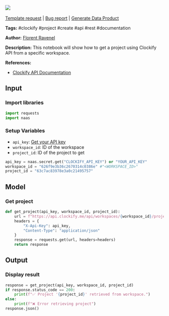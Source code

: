 <a href="https://app.naas.ai/user-redirect/naas/downloader?url=https://raw.githubusercontent.com/jupyter-naas/awesome-notebooks/master/Clockify/Clockify_Get_project_by_ID.ipynb" target="_parent"><img src="https://naasai-public.s3.eu-west-3.amazonaws.com/open_in_naas.svg"/></a><br><br><a href="https://github.com/jupyter-naas/awesome-notebooks/issues/new?assignees=&labels=&template=template-request.md&title=Tool+-+Action+of+the+notebook+">Template request</a> | <a href="https://github.com/jupyter-naas/awesome-notebooks/issues/new?assignees=&labels=bug&template=bug_report.md&title=Clockify+-+Get+project+by+ID:+Error+short+description">Bug report</a> | <a href="https://app.naas.ai/user-redirect/naas/downloader?url=https://raw.githubusercontent.com/jupyter-naas/awesome-notebooks/master/Naas/Naas_Start_data_product.ipynb" target="_parent">Generate Data Product</a>

**Tags:** #clockify #project #create #api #rest #documentation

**Author:** [Florent Ravenel](https://www.linkedin.com/in/florent-ravenel/)

**Description:** This notebook will show how to get a project using Clockify API from a specific workspace.

**References:**
- [Clockify API Documentation](https://docs.clockify.me/#tag/Project/operation/getProject)

## Input

### Import libraries


```python
import requests
import naas
```

### Setup Variables
- `api_key`: [Get your API key](https://clockify.me/user/settings)
- `workspace_id`: ID of the workspace
- `project_id`: ID of the project to get


```python
api_key = naas.secret.get("CLOCKIFY_API_KEY") or "YOUR_API_KEY"
workspace_id = "626f9e3b36c2670314c0386e" #"<WORKSPACE_ID>"
project_id = "63c7ac83978e3a0c21495757"
```

## Model

### Get project


```python
def get_project(api_key, workspace_id, project_id):
    url = f"https://api.clockify.me/api/workspaces/{workspace_id}/projects/{project_id}"
    headers = {
        "X-Api-Key": api_key,
        "Content-Type": "application/json"
    }
    response = requests.get(url, headers=headers)
    return response
```

## Output

### Display result


```python
response = get_project(api_key, workspace_id, project_id)
if response.status_code == 200:
    print(f"✅ Project '{project_id}' retrieved from workspace.")
else:
    print(f"❌ Error retrieving project")
response.json()
```

 
